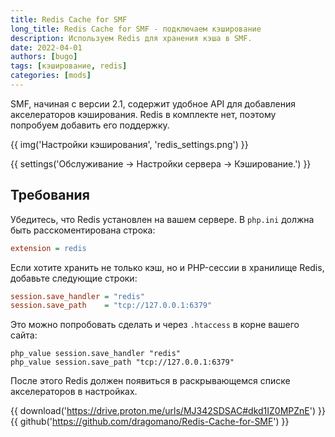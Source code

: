 ```yaml
---
title: Redis Cache for SMF
long_title: Redis Cache for SMF - подключаем кэширование
description: Используем Redis для хранения кэша в SMF.
date: 2022-04-01
authors: [bugo]
tags: [кэширование, redis]
categories: [mods]
---
```


SMF, начиная с версии 2.1, содержит удобное API для добавления акселераторов кэширования. Redis в комплекте нет, поэтому попробуем добавить его поддержку.

<!-- more -->

{{ img('Настройки кэширования', 'redis_settings.png') }}

{{ settings('Обслуживание → Настройки сервера → Кэширование.') }}

## Требования

Убедитесь, что Redis установлен на вашем сервере. В `php.ini` должна быть расскоментирована строка:

```ini
extension = redis
```

Если хотите хранить не только кэш, но и PHP-сессии в хранилище Redis, добавьте следующие строки:

```ini
session.save_handler = "redis"
session.save_path    = "tcp://127.0.0.1:6379"
```

Это можно попробовать сделать и через `.htaccess` в корне вашего сайта:

```apacheconf
php_value session.save_handler "redis"
php_value session.save_path "tcp://127.0.0.1:6379"
```

После этого Redis должен появиться в раскрывающемся списке акселераторов в настройках.

{{ download('https://drive.proton.me/urls/MJ342SDSAC#dkd1IZ0MPZnE') }}
{{ github('https://github.com/dragomano/Redis-Cache-for-SMF') }}
